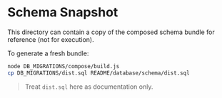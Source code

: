 # Schema Snapshot

This directory can contain a copy of the composed schema bundle for reference (not for execution).

To generate a fresh bundle:

```bash
node DB_MIGRATIONS/compose/build.js
cp DB_MIGRATIONS/dist.sql README/database/schema/dist.sql
```

> Treat `dist.sql` here as documentation only.
